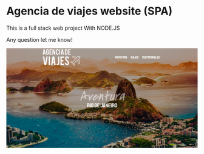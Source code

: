 # Agencia de viajes website (SPA)
This is a full stack web project With NODE.JS

<p>Any question let me know!</p>

<p><img src="agencia.png" widt="80%"></p>

